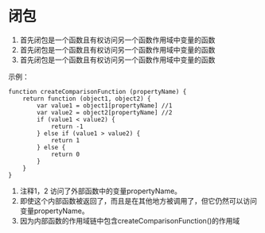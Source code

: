 # 闭包

1. 首先闭包是一个函数且有权访问另一个函数作用域中变量的函数
2. 首先闭包是一个函数且有权访问另一个函数作用域中变量的函数
3. 首先闭包是一个函数且有权访问另一个函数作用域中变量的函数

示例：

```
function createComparisonFunction (propertyName) {
    return function (object1, object2) {
        var value1 = object1[propertyName] //1
        var value2 = object2[propertyName] //2
        if (value1 < value2) {
            return -1
        } else if (value1 > value2) {
            return 1
        } else {
            return 0
        }
    }
}
```

1. 注释1，2 访问了外部函数中的变量propertyName。
2. 即使这个内部函数被返回了，而且是在其他地方被调用了，但它仍然可以访问变量propertyName。
3. 因为内部函数的作用域链中包含createComparisonFunction()的作用域